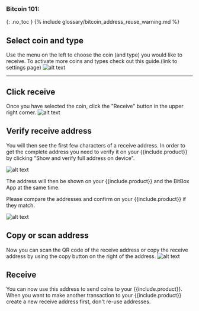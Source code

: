 
### Bitcoin 101:
{: .no_toc }
{% include glossary/bitcoin_address_reuse_warning.md %}


## Select coin and type

Use the menu on the left to choose the coin (and type) you would like to receive. To activate more coins and types check out this guide.(link to settings page)
![alt text]({{site.baseurl}}/assets/images/BitBox02_receive/receive1.png  "BitBox02 box")


---

## Click receive

Once you have selected the coin, click the "Receive" button in the upper right corner.
![alt text]({{site.baseurl}}/assets/images/BitBox02_receive/receive1b.png  "BitBox02 box")

## Verify receive address

You will then see the first few characters of a receive address. In order to get the complete address you need to verify it on your {{include.product}} by clicking "Show and verify full address on device".

![alt text]({{site.baseurl}}/assets/images/BitBox02_receive/receive2.png  "BitBox02 box")

The address will then be shown on your {{include.product}} and the BitBox App at the same time.

Please compare the addresses and confirm on your {{include.product}} if they match.

![alt text]({{site.baseurl}}/assets/images/BitBox02_receive/receive3.png  "BitBox02 box")


## Copy or scan address
Now you can scan the QR code of the receive address or copy the receive address by using the copy button on the right of the address.
![alt text]({{site.baseurl}}/assets/images/BitBox02_receive/receive4.png  "BitBox02 box")

## Receive
You can now use this address to send coins to your {{include.product}}. When you want to make another transaction to your {{include.product}} create a new receive address first, don't re-use addresses.

